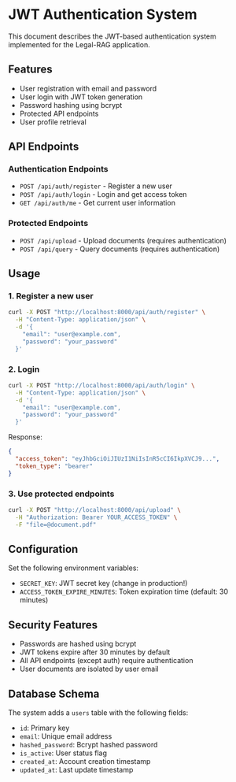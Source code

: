 # JWT Authentication System

This document describes the JWT-based authentication system implemented for the Legal-RAG application.

## Features

- User registration with email and password
- User login with JWT token generation
- Password hashing using bcrypt
- Protected API endpoints
- User profile retrieval

## API Endpoints

### Authentication Endpoints

- `POST /api/auth/register` - Register a new user
- `POST /api/auth/login` - Login and get access token
- `GET /api/auth/me` - Get current user information

### Protected Endpoints

- `POST /api/upload` - Upload documents (requires authentication)
- `POST /api/query` - Query documents (requires authentication)

## Usage

### 1. Register a new user

```bash
curl -X POST "http://localhost:8000/api/auth/register" \
  -H "Content-Type: application/json" \
  -d '{
    "email": "user@example.com",
    "password": "your_password"
  }'
```

### 2. Login

```bash
curl -X POST "http://localhost:8000/api/auth/login" \
  -H "Content-Type: application/json" \
  -d '{
    "email": "user@example.com",
    "password": "your_password"
  }'
```

Response:
```json
{
  "access_token": "eyJhbGciOiJIUzI1NiIsInR5cCI6IkpXVCJ9...",
  "token_type": "bearer"
}
```

### 3. Use protected endpoints

```bash
curl -X POST "http://localhost:8000/api/upload" \
  -H "Authorization: Bearer YOUR_ACCESS_TOKEN" \
  -F "file=@document.pdf"
```

## Configuration

Set the following environment variables:

- `SECRET_KEY`: JWT secret key (change in production!)
- `ACCESS_TOKEN_EXPIRE_MINUTES`: Token expiration time (default: 30 minutes)

## Security Features

- Passwords are hashed using bcrypt
- JWT tokens expire after 30 minutes by default
- All API endpoints (except auth) require authentication
- User documents are isolated by user email

## Database Schema

The system adds a `users` table with the following fields:
- `id`: Primary key
- `email`: Unique email address
- `hashed_password`: Bcrypt hashed password
- `is_active`: User status flag
- `created_at`: Account creation timestamp
- `updated_at`: Last update timestamp
